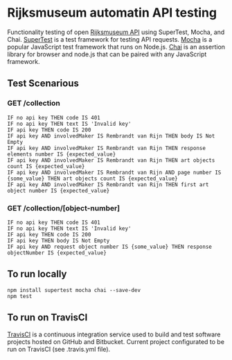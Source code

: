 # Rijksmuseum automatin API testing

Functionality testing of open [Rijksmuseum API](https://data.rijksmuseum.nl/object-metadata/api/) using SuperTest, Mocha, and Chai.
[SuperTest](https://www.npmjs.com/package/supertest) is a test framework for testing API requests.
[Mocha](https://www.npmjs.com/package/mocha) is a popular JavaScript test framework that runs on Node.js.
[Chai](https://www.npmjs.com/package/chai) is an assertion library for browser and node.js that can be paired with any JavaScript framework.

## Test Scenarious
### GET /collection
```
IF no api key THEN code IS 401
IF no api key THEN text IS 'Invalid key'
IF api key THEN code IS 200
IF api key AND involvedMaker IS Rembrandt van Rijn THEN body IS Not Empty
IF api key AND involvedMaker IS Rembrandt van Rijn THEN response elements number IS {expected_value}
IF api key AND involvedMaker IS Rembrandt van Rijn THEN art objects count IS {expected_value}
IF api key AND involvedMaker IS Rembrandt van Rijn AND page number IS {some_value} THEN art objects count IS {expected_value}
IF api key AND involvedMaker IS Rembrandt van Rijn THEN first art object number IS {expected_value}
```

### GET /collection/[object-number]
```
IF no api key THEN code IS 401
IF no api key THEN text IS 'Invalid key'
IF api key THEN code IS 200
IF api key THEN body IS Not Empty
IF api key AND request object number IS {some_value} THEN response objectNumber IS {expected_value}
```

## To run locally
```
npm install supertest mocha chai --save-dev
npm test
```

## To run on TravisCI
[TravisCI](https://www.travis-ci.com) is a continuous integration service used to build and test software projects hosted on GitHub and Bitbucket. Current project configurated to be run on TravisCI (see .travis.yml file).